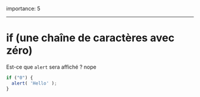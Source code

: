 importance: 5

---

# if (une chaîne de caractères avec zéro)

Est-ce que `alert` sera affiché ?
nope
```js
if ("0") {
  alert( 'Hello' );
}
```

